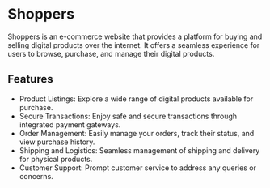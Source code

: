 # Shoppers
Shoppers is an e-commerce website that provides a platform for buying and selling digital products over the internet. It offers a seamless experience for users to browse, purchase, and manage their digital products.

## Features
* Product Listings: Explore a wide range of digital products available for purchase.
* Secure Transactions: Enjoy safe and secure transactions through integrated payment gateways.
* Order Management: Easily manage your orders, track their status, and view purchase history.
* Shipping and Logistics: Seamless management of shipping and delivery for physical products.
* Customer Support: Prompt customer service to address any queries or concerns.

